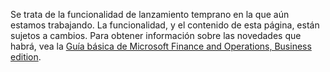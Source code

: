Se trata de la funcionalidad de lanzamiento temprano en la que aún estamos trabajando. La funcionalidad, y el contenido de esta página, están sujetos a cambios. Para obtener información sobre las novedades que habrá, vea la [Guía básica de Microsoft Finance and Operations, Business edition](https://go.microsoft.com/fwlink/?linkid=842139).